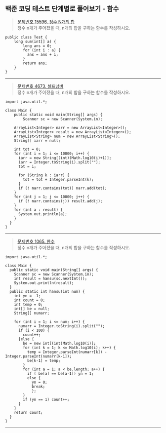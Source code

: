 ## 백준 코딩 테스트 단계별로 풀어보기 - 함수

>[문제번호 15596. 정수 N개의 합](https://www.acmicpc.net/problem/15596)   
>정수 n개가 주어졌을 때, n개의 합을 구하는 함수를 작성하시오.

    public class Test {
        long sum(int[] a) {
            long ans = 0;
            for (int i : a) {
              ans = ans + i;
            }
            return ans;
        }
    }
---
>[문제번호 4673. 셀프넘버](https://www.acmicpc.net/problem/4673)   
>정수 n개가 주어졌을 때, n개의 합을 구하는 함수를 작성하시오.

    import java.util.*;

    class Main {
	    public static void main(String[] args) {                    			
		    Scanner sc = new Scanner(System.in);
		
        ArrayList<Integer> narr = new ArrayList<Integer>();
        ArrayList<Integer> result = new ArrayList<Integer>();
        ArrayList<String> num = new ArrayList<String>();
        String[] iarr = null;

        int tot = 0;
        for (int i = 1; i <= 10000; i++) {
          iarr = new String[(int)(Math.log10(i)+1)];
          iarr = Integer.toString(i).split("");
          tot = i;

          for (String k : iarr) {
            tot = tot + Integer.parseInt(k);
          }
          if (! narr.contains(tot)) narr.add(tot);
        }
        for (int j = 1; j <= 10000; j++) {
          if (! narr.contains(j)) result.add(j);
        }
        for (int a : result) {
          System.out.println(a);
        }
      }
    }
---
>[문제번호 1065. 한수](https://www.acmicpc.net/problem/1065)   
>정수 n개가 주어졌을 때, n개의 합을 구하는 함수를 작성하시오.

    import java.util.*;

    class Main {
      public static void main(String[] args) {                    			
        Scanner sc = new Scanner(System.in);
        int result = hansu(sc.nextInt());
        System.out.println(result);
      }
      public static int hansu(int num) {
        int yn = -1;
        int count = 0;
        int temp = 0;
        int[] be = null;
        String[] numarr;

        for (int i = 1; i <= num; i++) {
          numarr = Integer.toString(i).split("");
          if (i < 100) {
            count++;
          }else {
            be = new int[(int)Math.log10(i)];
            for (int k = 1; k <= Math.log10(i); k++) {
              temp = Integer.parseInt(numarr[k]) - Integer.parseInt(numarr[k-1]);
              be[k-1] = temp;
            }
            for (int a = 1; a < be.length; a++) {
              if ( be[a] == be[a-1]) yn = 1;
              else {
                yn = 0;
                break;
                };
            }
            if (yn == 1) count++;
          }
        }
        return count;
      }
    }

---

